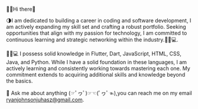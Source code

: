 🤘🤘Hi there🤘

🌗I am dedicated to building a career in coding and software development, I am actively expanding my skill set and crafting a robust portfolio. Seeking opportunities that align with my passion for technology, I am committed to continuous learning and strategic networking within the industry.👨‍💻💻.

👨‍💻💻 I possess solid knowledge in Flutter, Dart, JavaScript, HTML, CSS, Java, and Python. While I have a solid foundation in these languages, I am actively learning and consistently working towards mastering each one. My commitment extends to acquiring additional skills and knowledge beyond the basics. 

💬 Ask me about anything (☞ﾟヮﾟ)☞☜(ﾟヮﾟ☜),you can reach me on my email ryanjohnsonjuhasz@gmail.com. 




<!--
**R-Juhasz/R-Juhasz** is a ✨ _special_ ✨ repository because its `README.md` (this file) appears on your GitHub profile.

Here are some ideas to get you started:

- 🔭 I’m currently working on ...
- 🌱 I’m currently learning ...
- 👯 I’m looking to collaborate on ...
- 🤔 I’m looking for help with ...
- 💬 Ask me about ...
- 📫 How to reach me: ...
- 😄 Pronouns: ...
- ⚡ Fun fact: ...
-->
